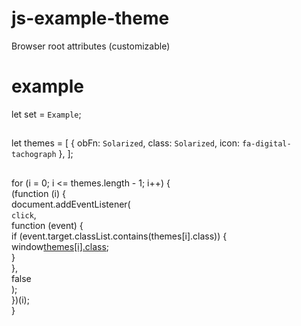 # js-example-theme
Browser root attributes (customizable)

# example
let set = `Example`;

##
let themes = [
  { obFn: `Solarized`, class: `Solarized`, icon: `fa-digital-tachograph` },
];

##
for (i = 0; i <= themes.length - 1; i++) {<br>
        (function (i) {<br>
          document.addEventListener(<br>
            `click`,<br>
            function (event) {<br>
              if (event.target.classList.contains(themes[i].class)) {<br>
                window[themes[i].class]();<br>
              }<br>
            },<br>
            false<br>
          );<br>
        })(i);<br>
      }
